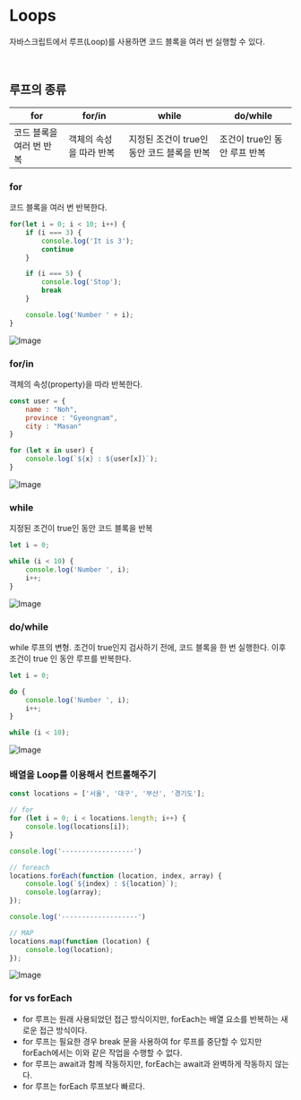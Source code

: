 # Loops

자바스크립트에서 루프(Loop)를 사용하면 코드 블록을 여러 번 실행할 수 있다.

<br>

## 루프의 종류

|for|for/in|while|do/while|
|--|---|---|---|
|코드 블록을 여러 번 반복|객체의 속성을 따라 반복|지정된 조건이 true인 동안 코드 블록을 반복|조건이 true인 동안 루프 반복|

### for

코드 블록을 여러 번 반복한다.

```js
for(let i = 0; i < 10; i++) {
    if (i === 3) {
        console.log('It is 3');
        continue
    }

    if (i === 5) {
        console.log('Stop');
        break
    }

    console.log('Number ' + i);
}
```

![Image](https://github.com/user-attachments/assets/a7a2c9f0-32c7-4408-926e-cf54f018464b)

### for/in

객체의 속성(property)을 따라 반복한다.

```js
const user = {
    name : "Noh",
    province : "Gyeongnam",
    city : "Masan"
}

for (let x in user) {
    console.log(`${x} : ${user[x]}`);
}
```

![Image](https://github.com/user-attachments/assets/378b994b-f665-481b-b3c6-36a452df91d5)

### while

지정된 조건이 true인 동안 코드 블록을 반복

```js
let i = 0;

while (i < 10) {
    console.log('Number ', i);
    i++;
}
```

![Image](https://github.com/user-attachments/assets/65c2999f-b9f1-435b-b355-cde008ac28bb)


### do/while

while 루프의 변형. 조건이 true인지 검사하기 전에, 코드 블록을 한 번 실행한다. 이후 조건이 true 인 동안 루프를 반복한다.

```js
let i = 0;

do {
    console.log('Number ', i);
    i++;
}

while (i < 10);
```

![Image](https://github.com/user-attachments/assets/65c2999f-b9f1-435b-b355-cde008ac28bb)

### 배열을 Loop를 이용해서 컨트롤해주기

```js
const locations = ['서울', '대구', '부산', '경기도'];

// for
for (let i = 0; i < locations.length; i++) {
    console.log(locations[i]);
}

console.log('------------------')

// foreach
locations.forEach(function (location, index, array) {
    console.log(`${index} : ${location}`);
    console.log(array);
});

console.log('-------------------')

// MAP
locations.map(function (location) {
    console.log(location);
});
```

![Image](https://github.com/user-attachments/assets/b974904e-c64c-44bb-b80f-c1abe167ec46)

### for vs forEach

- for 루프는 원래 사용되었던 접근 방식이지만, forEach는 배열 요소를 반복하는 새로운 접근 방식이다.
- for 루프는 필요한 경우 break 문을 사용하여 for 루프를 중단할 수 있지만 forEach에서는 이와 같은 작업을 수행할 수 없다.
- for 루프는 await과 함께 작동하지만, forEach는 await과 완벽하게 작동하지 않는다.
- for 루프는 forEach 루프보다 빠르다.